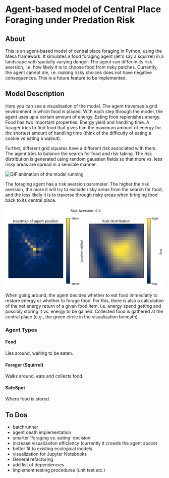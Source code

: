 # Agent-based model of Central Place Foraging under Predation Risk 

## About

This is an agent-based model of central place foraging in Python, using the Mesa framework.
It simulates a food foraging agent (let's say a squirrel) in a landscape with spatially varying danger. The agent can differ in its risk aversion, i.e. how likely it is to choose food from risky patches. Currently, the agent cannot die, i.e. making risky choices does not have negative consequences. This is a future feature to be implemented.

## Model Description

Here you can see a visualisation of the model. The agent traverses a grid environment in which food is placed. With each step through the model, the agent uses up a certain amount of energy. Eating food replenishes energy. Food has two important properties: Energy yield and handling time. A forager tries to find food that gives him the maximum amount of energy for the shortest amount of handling time (think of the difficulty of eating a cookie vs eating a walnut).

Further, different grid squares have a different risk associated with them. The agent tries to balance the search for food and risk taking. The risk distribution is generated using random gaussian fields so that more vs. less risky areas are spread in a sensible manner.


![GIF animation of the model running](https://github.com/syntheticdinosaur/Central-Place-Foraging/blob/master/docs/images/Model.gif)


 The foraging agent has a risk aversion parameter. The higher the risk aversion, the more it will try to exclude risky areas from the search for food, and the less likely it is to traverse through risky areas when bringing food back to its central place.
 
![Animation showing the development of paths with increasing risk aversion of foraging agent](https://github.com/syntheticdinosaur/Central-Place-Foraging/blob/master/docs/images/Simulation.gif)

When going around, the agent decides whether to eat food immediatly to restore energy or whether to forage food. For this, there is also a calculation of the net energy return of a given food item, i.e. energy spend getting and possibly storing it vs. energy to be gained.
Collected food is gathered at the central place (e.g., the green circle in the visualization beneath)

### Agent Types

#### Food
Lies around, waiting to be eaten.

#### Forager (Squirrel)
Walks around, eats and collects food.

#### SafeSpot
Where food is stored.

## To Dos

- batchrunner
- agent death implementation
- smarter 'foraging vs. eating' decision
- increase visualizaiton efficiency (currently it crowds the agent space)
- better fit to existing ecological models
- visualization for Jupyter Notebooks
- General refactoring
- add list of dependencies
- implement testing procedures (unit test etc.)
